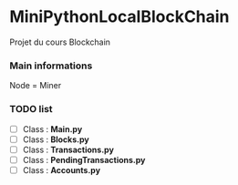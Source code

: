 # MiniPythonLocalBlockChain
Projet du cours Blockchain

### Main informations
Node = Miner

### TODO list
- [ ] Class : **Main.py**
- [ ] Class : **Blocks.py**
- [ ] Class : **Transactions.py**
- [ ] Class : **PendingTransactions.py**
- [ ] Class : **Accounts.py**
